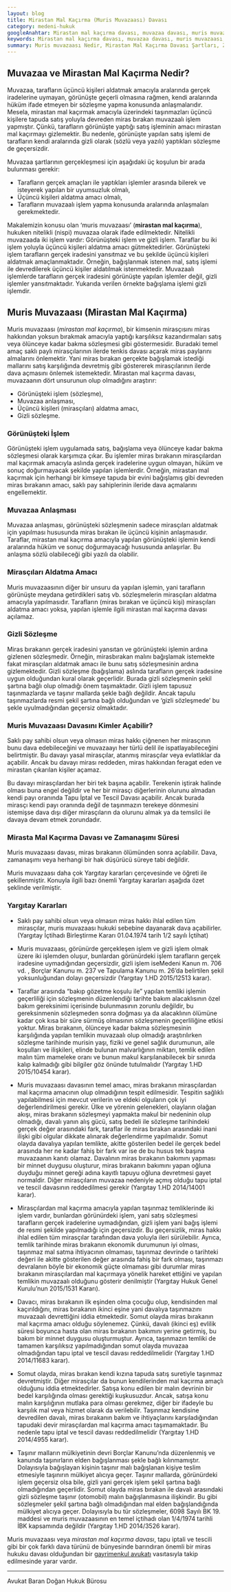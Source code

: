 ```yaml
---
layout: blog
title: Mirastan Mal Kaçırma (Muris Muvazaası) Davası
category: medeni-hukuk
googleAnahtar: Mirastan mal kaçırma davası, muvazaa davası, muris muvazaası, tapu iptal ve tescil davası, gayrimenkul avukatı, avukat, istanbul avukat, hukuk bürosu
keywords: Mirastan mal kaçırma davası, muvazaa davası, muris muvazaası, tapu iptal ve tescil davası, miras davası, gayrimenkul avukatı, istanbul avukat, hukuk bürosu
summary: Muris muvazaası Nedir, Mirastan Mal Kaçırma Davası Şartları, Zamanaşımı Süresi, Muvazaa Nedenine Dayalı Tapu İptali ve Tescili Davası, Miras Bırakanın Muvazaalı İşlemleri İle İlgili Yargıtay Kararları
---
```


## Muvazaa ve Mirastan Mal Kaçırma Nedir?

Muvazaa, tarafların üçüncü kişileri aldatmak amacıyla aralarında gerçek iradelerine uymayan, görünüşte geçerli olmasına rağmen, kendi aralarında hüküm ifade etmeyen bir sözleşme yapma konusunda anlaşmalarıdır. Mesela, mirastan mal kaçırmak amacıyla üzerindeki taşınmazları üçüncü kişilere tapuda satış yoluyla devreden miras bırakan muvazaalı işlem yapmıştır. Çünkü, tarafların görünüşte yaptığı satış işleminin amacı mirastan mal kaçırmayı gizlemektir. Bu nedenle, görünüşte yapılan satış işlemi de tarafların kendi aralarında gizli olarak (sözlü veya yazılı) yaptıkları sözleşme de geçersizdir. 

Muvazaa şartlarının gerçekleşmesi için aşağıdaki üç koşulun bir arada bulunması gerekir:

-	Tarafların gerçek amaçları ile yaptıkları işlemler arasında bilerek ve isteyerek yapılan bir uyumsuzluk olmalı, 
-	Üçüncü kişileri aldatma amacı olmalı,
-	Tarafların muvazaalı işlem yapma konusunda aralarında anlaşmaları gerekmektedir.

Makalemizin konusu olan ‘muris muvazaası’ (**mirastan mal kaçırma**),  hukuken nitelikli (nispi) muvazaa olarak ifade edilmektedir. Nitelikli muvazaada iki işlem vardır: Görünüşteki işlem ve gizli işlem. Taraflar bu iki işlem yoluyla üçüncü kişileri aldatma amacı gütmektedirler. Görünüşteki işlem tarafların gerçek iradesini yansıtmaz ve bu şekilde üçüncü kişileri aldatmak amaçlanmaktadır. Örneğin, bağışlanmak istenen mal,  satış işlemi ile devredilerek üçüncü kişiler aldatılmak istenmektedir. Muvazaalı işlemlerde tarafların gerçek iradesini görünüşte yapılan işlemler değil, gizli işlemler yansıtmaktadır. Yukarıda verilen örnekte bağışlama işlemi gizli işlemdir.

## Muris Muvazaası (Mirastan Mal Kaçırma)
 
Muris muvazaası (*mirastan mal kaçırma*), bir kimsenin mirasçısını miras hakkından yoksun bırakmak amacıyla yaptığı karşılıksız kazandırmaları satış veya ölünceye kadar bakma sözleşmesi gibi göstermesidir. Buradaki temel amaç saklı paylı mirasçılarının ilerde tenkis davası açarak miras paylarını almalarını önlemektir. Yani miras bırakan gerçekte bağışlamak istediği mallarını satış karşılığında devretmiş gibi göstererek mirasçılarının ilerde dava açmasını önlemek istemektedir. Mirastan mal kaçırma davası, muvazaanın dört unsurunun olup olmadığını araştırır:

- Görünüşteki işlem (sözleşme),
- Muvazaa anlaşması,
- Üçüncü kişileri (mirasçıları) aldatma amacı,
- Gizli sözleşme. 

### Görünüşteki İşlem

Görünüşteki işlem uygulamada satış, bağışlama veya ölünceye kadar bakma sözleşmesi olarak karşımıza çıkar. Bu işlemler miras bırakanın mirasçılardan mal kaçırmak amacıyla aslında gerçek iradelerine uygun olmayan,  hüküm ve sonuç doğurmayacak şekilde yapılan işlemlerdir. Örneğin, mirastan mal kaçırmak için herhangi bir kimseye tapuda bir evini bağışlamış gibi devreden miras bırakanın amacı, saklı pay sahiplerinin ileride dava açmalarını engellemektir.  

### Muvazaa Anlaşması
 
Muvazaa anlaşması, görünüşteki sözleşmenin sadece mirasçıları aldatmak için yapılması hususunda miras bırakan ile üçüncü kişinin anlaşmasıdır. Taraflar, mirastan mal kaçırma amacıyla yapılan görünüşteki işlemin kendi aralarında hüküm ve sonuç doğurmayacağı hususunda anlaşırlar. Bu anlaşma sözlü olabileceği gibi yazılı da olabilir.

### Mirasçıları Aldatma Amacı

Muris muvazaasının diğer bir unsuru da yapılan işlemin, yani tarafların görünüşte meydana getirdikleri satış vb. sözleşmelerin mirasçıları aldatma amacıyla yapılmasıdır. Tarafların (miras bırakan ve üçüncü kişi) mirasçıları aldatma amacı yoksa, yapılan işlemle ilgili mirastan mal kaçırma davası açılamaz.

### Gizli Sözleşme

Miras bırakanın gerçek iradesini yansıtan ve görünüşteki işlemin ardına gizlenen sözleşmedir. Örneğin, mirasbırakan malını bağışlamak istemekte fakat mirasçıları aldatmak amacı ile bunu satış sözleşmesinin ardına gizlemektedir. Gizli sözleşme (bağışlama) aslında tarafların gerçek iradesine uygun olduğundan kural olarak geçerlidir. Burada gizli sözleşmenin şekil şartına bağlı olup olmadığı önem taşımaktadır. Gizli işlem tapusuz taşınmazlarda ve taşınır mallarda şekle bağlı değildir. Ancak tapulu taşınmazlarda resmi şekil şartına bağlı olduğundan ve ‘gizli sözleşmede’ bu şekle uyulmadığından geçersiz olmaktadır.


### Muris Muvazaası Davasını Kimler Açabilir?

Saklı pay sahibi olsun veya olmasın miras hakkı çiğnenen her mirasçının bunu dava edebileceğini ve muvazaayı her türlü delil ile ispatlayabileceğini belirtmiştir. Bu davayı yasal mirasçılar, atanmış mirasçılar veya evlatlıklar da açabilir. Ancak bu davayı mirası reddeden, miras hakkından feragat eden ve mirastan çıkarılan kişiler açamaz.

 Bu davayı mirasçılardan her biri tek başına açabilir. Terekenin iştirak halinde olması buna engel değildir ve her bir mirasçı diğerlerinin olurunu almadan kendi payı oranında Tapu İptal ve Tescil Davası açabilir. Ancak burada mirasçı kendi payı oranında değil de taşınmazın terekeye dönmesini istemişse dava dışı diğer mirasçıların da olurunu almak ya da temsilci ile davaya devam etmek zorundadır.

### Mirasta Mal Kaçırma Davası ve Zamanaşımı Süresi

 Muris muvazaası davası, miras bırakanın ölümünden sonra açılabilir. Dava, zamanaşımı veya herhangi bir  hak düşürücü süreye tabi değildir.
 
   Muris muvazaası daha çok Yargıtay kararları çerçevesinde ve öğreti ile şekillenmiştir. Konuyla ilgili bazı önemli Yargıtay kararları aşağıda özet şeklinde verilmiştir.

### Yargıtay Kararları 

-	Saklı pay sahibi olsun veya olmasın miras hakkı ihlal edilen tüm mirasçılar, muris muvazaası hukuki sebebine dayanarak dava açabilirler.  (Yargıtay İçtihadı Birleştirme Kararı 01.04.1974 tarih 1/2 sayılı İçtihat)

-	Muris muvazaası, görünürde gerçekleşen işlem ve gizli işlem olmak üzere iki işlemden oluşur, bunlardan görünürdeki işlem tarafların gerçek iradesine  uymadığından geçersizdir, gizli işlem iseMedeni Kanun m. 706 vd. ,  Borçlar Kanunu m. 237 ve Tapulama Kanunu m. 26’da belirtilen şekil yoksunluğundan dolayı geçersizdir  (Yargıtay 1.HD 2015/12513 karar).
 
-	Taraflar arasında “bakıp gözetme koşulu ile” yapılan temliki işlemin geçerliliği için sözleşmenin düzenlendiği tarihte bakım alacaklısının özel bakım gereksinimi içerisinde bulunmasının zorunlu değildir, bu gereksinmenin sözleşmeden sonra doğması ya da alacaklının ölümüne kadar çok kısa bir süre sürmüş olmasının sözleşmenin geçerliliğine etkisi yoktur. Miras bırakanın, ölünceye kadar bakma sözleşmesinin karşılığında 	yapılan temlikin muvazaalı olup olmadığı araştırılırken sözleşme tarihinde 	murisin yaşı, fiziki ve genel sağlık durumunun, aile koşulları ve ilişkileri, 	elinde bulunan malvarlığının miktarı, temlik edilen malın tüm mameleke 	oranı ve bunun makul karşılanabilecek bir sınırda kalıp kalmadığı gibi 	bilgiler göz önünde tutulmalıdır (Yargıtay 1.HD 2015/10454 karar).

-	Muris muvazaası davasının temel amacı, miras bırakanın mirasçılardan mal kaçırma amacının olup olmadığının tespit edilmesidir. Tespitin sağlıklı yapılabilmesi için mevcut verilerin ve eldeki olguların çok iyi değerlendirilmesi gerekir. Ülke ve yörenin gelenekleri, olayların olağan akışı, miras bırakanın sözleşmeyi yapmakta makul bir nedeninin olup olmadığı, davalı yanın alış gücü, satış bedeli ile sözleşme tarihindeki gerçek değer arasındaki fark, taraflar ile miras bırakan arasındaki inani ilişki gibi olgular dikkate alınarak değerlendirme yapılmalıdır. Somut olayda davalıya yapılan temlikte, akitte gösterilen bedel ile gerçek bedel arasında her ne kadar fahiş bir fark var ise de bu husus tek başına muvazaanın kanıtı olamaz. Davalının miras bırakanın bakımını yapması bir minnet duygusu oluşturur, miras bırakanın bakımını yapan oğluna duyduğu minnet gereği adına kayıtlı tapuyu oğluna devretmesi gayet normaldir. Diğer mirasçıların muvazaa nedeniyle açmış olduğu tapu iptal ve tescil davasının reddedilmesi gerekir (Yargıtay 1.HD 2014/14001 karar).

-	Mirasçılardan mal kaçırma amacıyla yapılan taşınmaz temliklerinde iki işlem vardır, bunlardan görünürdeki işlem, yani satış sözleşmesi tarafların gerçek iradelerine uymadığından, gizli işlem yani bağış işlemi de resmi şekilde yapılmadığı için geçersizdir. Bu geçersizlik, miras hakkı ihlal edilen tüm mirasçılar tarafından dava yoluyla ileri sürülebilir. Ayrıca,  temlik  tarihinde miras bırakanın ekonomik durumunun iyi 	olması, taşınmaz mal satma ihtiyacının olmaması, taşınmaz devrinde o 	tarihteki değeri ile akitte gösterilen değer arasında fahiş bir fark olması, 	taşınmazı devralanın böyle bir ekonomik güçte olmaması gibi durumlar 	miras bırakanın mirasçılardan mal kaçırmaya yönelik hareket ettiğini ve 	yapılan temlikin muvazaalı olduğunu gösterir denilmiştir  (Yargıtay 	Hukuk Genel Kurulu’nun 2015/1531  Kararı).

-	Davacı, miras bırakanın ilk eşinden olma çocuğu olup, kendisinden mal kaçırıldığını, miras bırakanın ikinci eşine yani davalıya taşınmazını muvazaalı devrettiğini iddia etmektedir. Somut olayda miras bırakanın mal kaçırma amacı olduğu söylenemez.  Çünkü, davalı (ikinci eş) evlilik süresi boyunca hasta olan miras bırakanın bakımını yerine getirmiş, bu bakım bir minnet duygusu oluşturmuştur. Ayrıca, taşınmazın temliki de tamamen karşılıksız yapılmadığından somut olayda muvazaa olmadığından tapu iptal ve tescil davası reddedilmelidir (Yargıtay 1.HD 2014/11683 karar).


- Somut olayda, miras bırakan  kendi kızına tapuda satış suretiyle taşınmaz devretmiştir.  Diğer  mirasçılar da bunun kendilerinden mal kaçırma amaçlı olduğunu iddia etmektedirler. Satışa konu edilen bir malın devrinin bir bedel karşılığında olması gerektiği kuşkusuzdur. Ancak, satışa konu malın karşılığının mutlaka para olması gerekmez, diğer bir ifadeyle bu karşılık mal veya hizmet olarak da verilebilir. Taşınmaz kendisine devredilen davalı, miras bırakanın bakım ve ihtiyaçlarını  karşıladığından tapudaki devir mirasçılardan mal kaçırma amacı taşımamaktadır. Bu nedenle tapu iptal ve tescil davası reddedilmelidir (Yargıtay 1.HD 2014/4955 karar).



-	Taşınır malların mülkiyetinin devri Borçlar Kanunu’nda düzenlenmiş ve kanunda taşınırların elden bağışlanması şekle bağlı kılınmamıştır. Dolayısıyla bağışlayan kişinin taşınır malı bağışlanan kişiye teslim etmesiyle taşınırın mülkiyet alıcıya geçer. Taşınır mallarda, görünürdeki işlem geçersiz olsa bile, gizli  yani gerçek işlem şekil şartına bağlı  olmadığından geçerlidir.
   Somut olayda miras bırakan ile davalı arasındaki gizli sözleşme taşınır (otomobil) malın bağışlanmasına ilişkindir. Bu gibi sözleşmeler şekil şartına bağlı olmadığından mal elden bağışlandığında mülkiyet alıcıya geçer. Dolayısıyla bu tür sözleşmeler, 6098 Sayılı BK 19. maddesi ve muris muvazaasının en temel içtihadı olan 1/4/1974 tarihli İBK  kapsamında değildir  (Yargıtay 1.HD 2014/3526 karar).

Muris muvazaası veya *mirastan mal kaçırma davası*, tapu iptali ve tescili gibi bir çok farklı dava türünü de bünyesinde barındıran önemli bir miras hukuku davası olduğundan bir [gayrimenkul avukatı](https://barandogan.av.tr/blog/gayrimenkul-hukuku/gayrimenkul-avukati-istanbul.html) vasıtasıyla takip edilmesinde yarar vardır.

______________________________________________________________________________________________________________________________________


Avukat Baran Doğan Hukuk Bürosu









 
